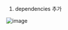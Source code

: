 1) dependencies 추가

![image](https://user-images.githubusercontent.com/108928206/189324594-5763ff0a-5516-429f-a9f7-aa73ba36b356.png)
